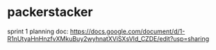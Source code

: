 # packerstacker
 
 sprint 1 planning doc: https://docs.google.com/document/d/1-R1nUtyaHnHnzfvXMkuBuy2wyhnatXViSXsVld_CZDE/edit?usp=sharing
 

